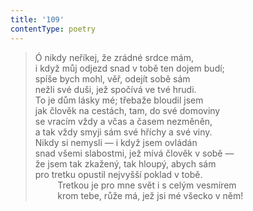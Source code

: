 ```yaml
---
title: '109'
contentType: poetry
---
```


<section>

> Ó nikdy neříkej, že zrádné srdce mám,  
> i když můj odjezd snad v tobě ten dojem budí;  
> spíše bych mohl, věř, odejít sobě sám  
> nežli své duši, jež spočívá ve tvé hrudi.  
> To je dům lásky mé; třebaže bloudil jsem  
> jak člověk na cestách, tam, do své domoviny  
> se vracím vždy a včas a časem nezměněn,  
> a tak vždy smyji sám své hříchy a své viny.  
> Nikdy si nemysli — i když jsem ovládán  
> snad všemi slabostmi, jež mívá člověk v sobě —  
> že jsem tak zkažený, tak hloupý, abych sám  
> pro tretku opustil nejvyšší poklad v tobě.  
>          Tretkou je pro mne svět i s celým vesmírem  
>          krom tebe, růže má, jež jsi mé všecko v něm!

</section>
